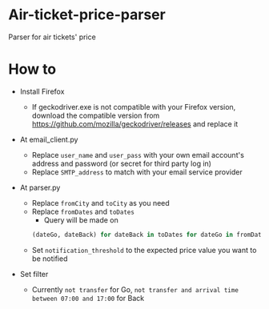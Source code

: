 # Air-ticket-price-parser
Parser for air tickets' price

# How to
- Install Firefox
    - If geckodriver.exe is not compatible with your Firefox version, download the compatible version from https://github.com/mozilla/geckodriver/releases and replace it

- At email_client.py
    - Replace `user_name` and `user_pass` with your own email account's address and password (or secret for third party log in)
    - Replace `SMTP_address` to match with your email service provider

- At parser.py
    - Replace `fromCity` and `toCity` as you need
    - Replace `fromDates` and `toDates`
        - Query will be made on 
        ```python
        (dateGo, dateBack) for dateBack in toDates for dateGo in fromDates
        ```
    - Set `notification_threshold` to the expected price value you want to be notified
- Set filter
    - Currently `not transfer` for Go, `not transfer and arrival time between 07:00 and 17:00` for Back